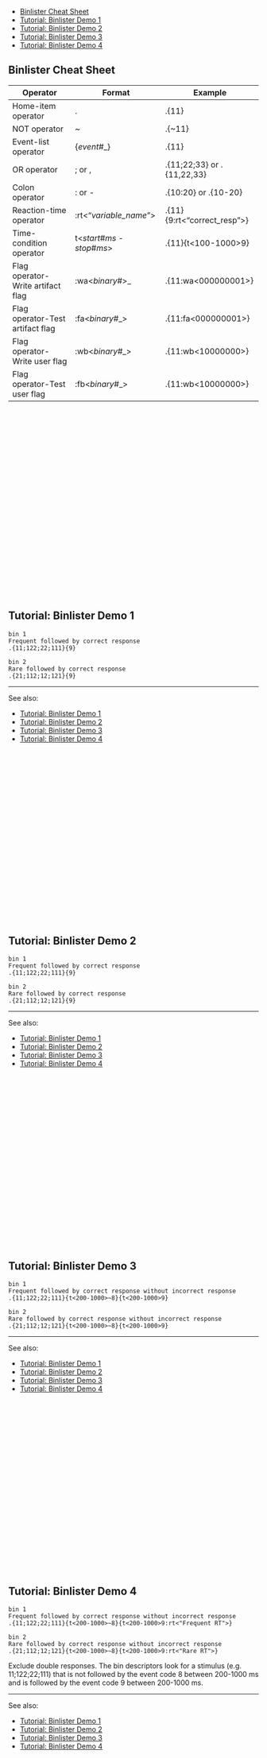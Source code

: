 - [Binlister Cheat Sheet](#binlister-cheat-sheet)
- [Tutorial: Binlister Demo 1](#tutorial-binlister-demo-1)
- [Tutorial: Binlister Demo 2](#tutorial-binlister-demo-2)
- [Tutorial: Binlister Demo 3](#tutorial-binlister-demo-3)
- [Tutorial: Binlister Demo 4](#tutorial-binlister-demo-4)

## Binlister Cheat Sheet

Operator |	Format | Example
----- | ----- | -----
 Home-item operator	| .|	.{11}
 NOT operator|	  ~|	 .{~11}
 Event-list operator|	 {_event_#_}|	 .{11}
 OR operator|	 ; or ,|	 .{11;22;33} or .{11,22,33}
Colon operator|	: or -|	.{10:20} or .{10-20}
 Reaction-time operator|	 :rt<“_variable_name_”>|	 .{11}{9:rt<“correct_resp”>}
 Time-condition operator|	 t<_start_#_ms_ - _stop_#_ms_>|	 .{11}{t<100-1000>9}
 Flag operator-Write artifact flag| :wa<_binary_#>_|	 .{11:wa<000000001>}
 Flag operator-Test artifact flag| 	 :fa<_binary_#_>|	.{11:fa<000000001>}
 Flag operator-Write user flag|	 :wb<_binary_#_>|	 .{11:wb<10000000>}
 Flag operator-Test user flag|	 :fb<_binary_#_>|	.{11:wb<10000000>}
<br><br><br><br><br><br><br><br><br><br><br><br><br><br><br><br><br><br><br><br><br><br>


## Tutorial: Binlister Demo 1
```
bin 1
Frequent followed by correct response
.{11;122;22;111}{9}

bin 2
Rare followed by correct response
.{21;112;12;121}{9}
```

----
See also:
- [Tutorial: Binlister Demo 1](https://github.com/lucklab/erplab/wiki/_new#tutorial-binlister-demo-1)
- [Tutorial: Binlister Demo 2](https://github.com/lucklab/erplab/wiki/_new#tutorial-binlister-demo-2)
- [Tutorial: Binlister Demo 3](https://github.com/lucklab/erplab/wiki/_new#tutorial-binlister-demo-3)
- [Tutorial: Binlister Demo 4](https://github.com/lucklab/erplab/wiki/_new#tutorial-binlister-demo-4)
<br><br><br><br><br><br><br><br><br><br><br><br><br><br><br><br><br><br><br><br><br><br>

## Tutorial: Binlister Demo 2
```
bin 1
Frequent followed by correct response
.{11;122;22;111}{9}

bin 2
Rare followed by correct response
.{21;112;12;121}{9}
```

----
See also:
- [Tutorial: Binlister Demo 1](https://github.com/lucklab/erplab/wiki/_new#tutorial-binlister-demo-1)
- [Tutorial: Binlister Demo 2](https://github.com/lucklab/erplab/wiki/_new#tutorial-binlister-demo-2)
- [Tutorial: Binlister Demo 3](https://github.com/lucklab/erplab/wiki/_new#tutorial-binlister-demo-3)
- [Tutorial: Binlister Demo 4](https://github.com/lucklab/erplab/wiki/_new#tutorial-binlister-demo-4)
<br><br><br><br><br><br><br><br><br><br><br><br><br><br><br><br><br><br><br><br><br><br>

## Tutorial: Binlister Demo 3
```
bin 1
Frequent followed by correct response without incorrect response
.{11;122;22;111}{t<200-1000>~8}{t<200-1000>9}

bin 2
Rare followed by correct response without incorrect response
.{21;112;12;121}{t<200-1000>~8}{t<200-1000>9}
```

----
See also:
- [Tutorial: Binlister Demo 1](https://github.com/lucklab/erplab/wiki/_new#tutorial-binlister-demo-1)
- [Tutorial: Binlister Demo 2](https://github.com/lucklab/erplab/wiki/_new#tutorial-binlister-demo-2)
- [Tutorial: Binlister Demo 3](https://github.com/lucklab/erplab/wiki/_new#tutorial-binlister-demo-3)
- [Tutorial: Binlister Demo 4](https://github.com/lucklab/erplab/wiki/_new#tutorial-binlister-demo-4)
<br><br><br><br><br><br><br><br><br><br><br><br><br><br><br><br><br><br><br><br><br><br>

## Tutorial: Binlister Demo 4
```
bin 1
Frequent followed by correct response without incorrect response
.{11;122;22;111}{t<200-1000>~8}{t<200-1000>9:rt<"Frequent RT">}

bin 2
Rare followed by correct response without incorrect response
.{21;112;12;121}{t<200-1000>~8}{t<200-1000>9:rt<"Rare RT">}
```

Exclude double responses. The bin descriptors look for a stimulus (e.g. 11;122;22;111) that is not followed by the event code 8 between 200-1000 ms and is followed by the event code 9 between 200-1000 ms.

----
See also:
- [Tutorial: Binlister Demo 1](https://github.com/lucklab/erplab/wiki/_new#tutorial-binlister-demo-1)
- [Tutorial: Binlister Demo 2](https://github.com/lucklab/erplab/wiki/_new#tutorial-binlister-demo-2)
- [Tutorial: Binlister Demo 3](https://github.com/lucklab/erplab/wiki/_new#tutorial-binlister-demo-3)
- [Tutorial: Binlister Demo 4](https://github.com/lucklab/erplab/wiki/_new#tutorial-binlister-demo-4)
<br><br><br><br><br><br><br><br><br><br><br><br><br><br><br><br><br><br><br><br><br><br>